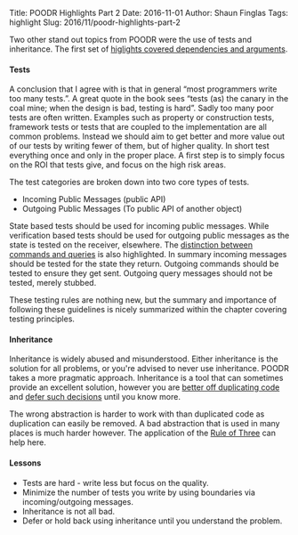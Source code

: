 Title: POODR Highlights Part 2
Date: 2016-11-01
Author: Shaun Finglas
Tags: highlight
Slug: 2016/11/poodr-highlights-part-2

Two other stand out topics from POODR were the use of tests and
inheritance. The first set of [higlights covered dependencies and
arguments](https://blog.shaunfinglas.co.uk/2016/10/poodr-highlights-part-1.html).

#### Tests

A conclusion that I agree with is that in general “most programmers
write too many tests.”. A great quote in the book sees “tests (as) the
canary in the coal mine; when the design is bad, testing is hard”. Sadly
too many poor tests are often written. Examples such as property or
construction tests, framework tests or tests that are coupled to the
implementation are all common problems. Instead we should aim to get
better and more value out of our tests by writing fewer of them, but of
higher quality. In short test everything once and only in the proper
place. A first step is to simply focus on the ROI that tests give, and
focus on the high risk areas.

The test categories are broken down into two core types of tests.

-   Incoming Public Messages (public API)
-   Outgoing Public Messages (To public API of another object)

State based tests should be used for incoming public messages. While
verification based tests should be used for outgoing public messages as
the state is tested on the receiver, elsewhere. The [distinction between
commands and
queries](https://blog.shaunfinglas.co.uk/2015/04/cqrs-simplest-introduction.html)
is also highlighted. In summary incoming messages should be tested for
the state they return. Outgoing commands should be tested to ensure they
get sent. Outgoing query messages should not be tested, merely stubbed.

These testing rules are nothing new, but the summary and importance of
following these guidelines is nicely summarized within the chapter
covering testing principles.

#### Inheritance

Inheritance is widely abused and misunderstood. Either inheritance is
the solution for all problems, or you're advised to never use
inheritance. POODR takes a more pragmatic approach. Inheritance is a
tool that can sometimes provide an excellent solution, however you are
[better off duplicating
code](https://blog.shaunfinglas.co.uk/2015/06/dry-vs-coupling-in-production-code.html)
and [defer such
decisions](https://blog.shaunfinglas.co.uk/2015/11/dont-build-thing.html)
until you know more.

The wrong abstraction is harder to work with than duplicated code as
duplication can easily be removed. A bad abstraction that is used in
many places is much harder however. The application of the [Rule of
Three](http://wiki.c2.com/?RuleOfThree) can help here.

#### Lessons

-   Tests are hard - write less but focus on the quality.
-   Minimize the number of tests you write by using boundaries via
    incoming/outgoing messages.
-   Inheritance is not all bad.
-   Defer or hold back using inheritance until you understand the
    problem.